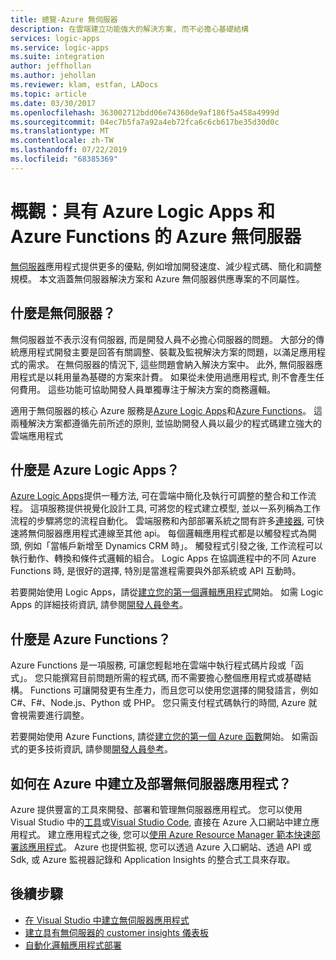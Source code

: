 ```yaml
---
title: 總覽-Azure 無伺服器
description: 在雲端建立功能強大的解決方案, 而不必擔心基礎結構
services: logic-apps
ms.service: logic-apps
ms.suite: integration
author: jeffhollan
ms.author: jehollan
ms.reviewer: klam, estfan, LADocs
ms.topic: article
ms.date: 03/30/2017
ms.openlocfilehash: 363002712bdd06e74360de9af186f5a458a4999d
ms.sourcegitcommit: 04ec7b5fa7a92a4eb72fca6c6cb617be35d30d0c
ms.translationtype: MT
ms.contentlocale: zh-TW
ms.lasthandoff: 07/22/2019
ms.locfileid: "68385369"
---
```

# <a name="overview-azure-serverless-with-azure-logic-apps-and-azure-functions"></a>概觀：具有 Azure Logic Apps 和 Azure Functions 的 Azure 無伺服器

[無伺服器](https://azure.microsoft.com/solutions/serverless/)應用程式提供更多的優點, 例如增加開發速度、減少程式碼、簡化和調整規模。 本文涵蓋無伺服器解決方案和 Azure 無伺服器供應專案的不同屬性。

## <a name="what-is-serverless"></a>什麼是無伺服器？

無伺服器並不表示沒有伺服器, 而是開發人員不必擔心伺服器的問題。 大部分的傳統應用程式開發主要是回答有關調整、裝載及監視解決方案的問題，以滿足應用程式的需求。 在無伺服器的情況下, 這些問題會納入解決方案中。 此外, 無伺服器應用程式是以耗用量為基礎的方案來計費。 如果從未使用過應用程式, 則不會產生任何費用。 這些功能可協助開發人員單獨專注于解決方案的商務邏輯。

適用于無伺服器的核心 Azure 服務是[Azure Logic Apps](https://azure.microsoft.com/services/logic-apps/)和[Azure Functions](https://azure.microsoft.com/services/functions/)。 這兩種解決方案都遵循先前所述的原則, 並協助開發人員以最少的程式碼建立強大的雲端應用程式

## <a name="what-is-azure-logic-apps"></a>什麼是 Azure Logic Apps？

[Azure Logic Apps](logic-apps-overview.md)提供一種方法, 可在雲端中簡化及執行可調整的整合和工作流程。 這項服務提供視覺化設計工具, 可將您的程式建立模型, 並以一系列稱為工作流程的步驟將您的流程自動化。 雲端服務和內部部署系統之間有許多[連接器](../connectors/apis-list.md), 可快速將無伺服器應用程式連線至其他 api。 每個邏輯應用程式都是以觸發程式為開頭, 例如「當帳戶新增至 Dynamics CRM 時」。 觸發程式引發之後, 工作流程可以執行動作、轉換和條件式邏輯的組合。 Logic Apps 在協調進程中的不同 Azure Functions 時, 是很好的選擇, 特別是當進程需要與外部系統或 API 互動時。

若要開始使用 Logic Apps，請從[建立您的第一個邏輯應用程式](quickstart-create-first-logic-app-workflow.md)開始。 如需 Logic Apps 的詳細技術資訊, 請參閱[開發人員參考](logic-apps-workflow-definition-language.md)。

## <a name="what-is-azure-functions"></a>什麼是 Azure Functions？

Azure Functions 是一項服務, 可讓您輕鬆地在雲端中執行程式碼片段或「函式」。 您只能撰寫目前問題所需的程式碼, 而不需要擔心整個應用程式或基礎結構。 Functions 可讓開發更有生產力，而且您可以使用您選擇的開發語言，例如 C#、F#、Node.js、Python 或 PHP。 您只需支付程式碼執行的時間, Azure 就會視需要進行調整。

若要開始使用 Azure Functions, 請從[建立您的第一個 Azure 函數](../azure-functions/functions-create-first-azure-function.md)開始。 如需函式的更多技術資訊, 請參閱[開發人員參考](../azure-functions/functions-reference.md)。

## <a name="how-can-i-build-and-deploy-serverless-apps-in-azure"></a>如何在 Azure 中建立及部署無伺服器應用程式？

Azure 提供豐富的工具來開發、部署和管理無伺服器應用程式。 您可以使用 Visual Studio 中的[工具](logic-apps-serverless-get-started-vs.md)或[Visual Studio Code](quickstart-create-logic-apps-visual-studio-code.md), 直接在 Azure 入口網站中建立應用程式。 建立應用程式之後, 您可以[使用 Azure Resource Manager 範本快速部署該應用程式](logic-apps-deploy-azure-resource-manager-templates.md)。 Azure 也提供監視, 您可以透過 Azure 入口網站、透過 API 或 Sdk, 或 Azure 監視器記錄和 Application Insights 的整合式工具來存取。

## <a name="next-steps"></a>後續步驟

* [在 Visual Studio 中建立無伺服器應用程式](logic-apps-serverless-get-started-vs.md)
* [建立具有無伺服器的 customer insights 儀表板](logic-apps-scenario-social-serverless.md)
* [自動化邏輯應用程式部署](logic-apps-azure-resource-manager-templates-overview.md)
